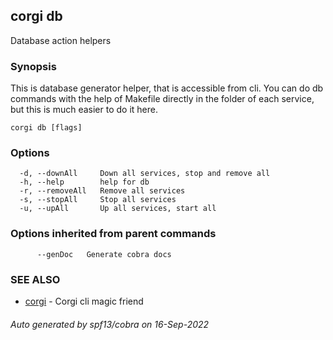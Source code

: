 ## corgi db

Database action helpers

### Synopsis


This is database generator helper, that is accessible from cli.
You can do db commands with the help of Makefile directly in the folder of
each service, but this is much easier to do it here.

	

```
corgi db [flags]
```

### Options

```
  -d, --downAll     Down all services, stop and remove all
  -h, --help        help for db
  -r, --removeAll   Remove all services
  -s, --stopAll     Stop all services
  -u, --upAll       Up all services, start all
```

### Options inherited from parent commands

```
      --genDoc   Generate cobra docs
```

### SEE ALSO

* [corgi](corgi.md)	 - Corgi cli magic friend

###### Auto generated by spf13/cobra on 16-Sep-2022
